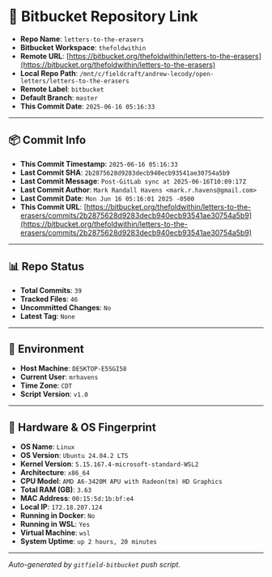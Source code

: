 # 🔗 Bitbucket Repository Link

- **Repo Name**: `letters-to-the-erasers`
- **Bitbucket Workspace**: `thefoldwithin`
- **Remote URL**: [https://bitbucket.org/thefoldwithin/letters-to-the-erasers](https://bitbucket.org/thefoldwithin/letters-to-the-erasers)
- **Local Repo Path**: `/mnt/c/fieldcraft/andrew-lecody/open-letters/letters-to-the-erasers`
- **Remote Label**: `bitbucket`
- **Default Branch**: `master`
- **This Commit Date**: `2025-06-16 05:16:33`

---

## 📦 Commit Info

- **This Commit Timestamp**: `2025-06-16 05:16:33`
- **Last Commit SHA**: `2b2875628d9283decb940ecb93541ae30754a5b9`
- **Last Commit Message**: `Post-GitLab sync at 2025-06-16T10:09:17Z`
- **Last Commit Author**: `Mark Randall Havens <mark.r.havens@gmail.com>`
- **Last Commit Date**: `Mon Jun 16 05:16:01 2025 -0500`
- **This Commit URL**: [https://bitbucket.org/thefoldwithin/letters-to-the-erasers/commits/2b2875628d9283decb940ecb93541ae30754a5b9](https://bitbucket.org/thefoldwithin/letters-to-the-erasers/commits/2b2875628d9283decb940ecb93541ae30754a5b9)

---

## 📊 Repo Status

- **Total Commits**: `39`
- **Tracked Files**: `46`
- **Uncommitted Changes**: `No`
- **Latest Tag**: `None`

---

## 🧭 Environment

- **Host Machine**: `DESKTOP-E5SGI58`
- **Current User**: `mrhavens`
- **Time Zone**: `CDT`
- **Script Version**: `v1.0`

---

## 🧬 Hardware & OS Fingerprint

- **OS Name**: `Linux`
- **OS Version**: `Ubuntu 24.04.2 LTS`
- **Kernel Version**: `5.15.167.4-microsoft-standard-WSL2`
- **Architecture**: `x86_64`
- **CPU Model**: `AMD A6-3420M APU with Radeon(tm) HD Graphics`
- **Total RAM (GB)**: `3.63`
- **MAC Address**: `00:15:5d:1b:bf:e4`
- **Local IP**: `172.18.207.124`
- **Running in Docker**: `No`
- **Running in WSL**: `Yes`
- **Virtual Machine**: `wsl`
- **System Uptime**: `up 2 hours, 20 minutes`

---

_Auto-generated by `gitfield-bitbucket` push script._

